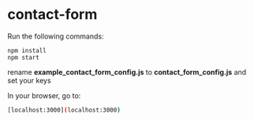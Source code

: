 # contact-form

Run the following commands:
```
npm install
npm start
```

rename **example_contact_form_config.js** to **contact_form_config.js** and set your keys

In your browser, go to:
```bash
[localhost:3000](localhost:3000)
```